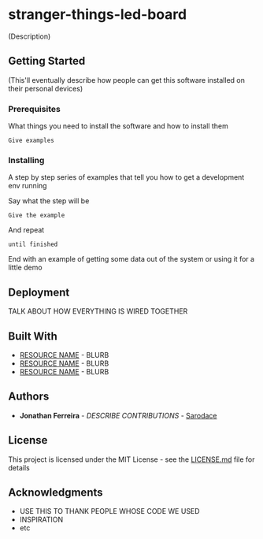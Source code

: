 # stranger-things-led-board

(Description)

## Getting Started

(This'll eventually describe how people can get this software installed on their personal devices)

### Prerequisites

What things you need to install the software and how to install them

```
Give examples
```

### Installing

A step by step series of examples that tell you how to get a development env running

Say what the step will be

```
Give the example
```

And repeat

```
until finished
```

End with an example of getting some data out of the system or using it for a little demo

## Deployment

TALK ABOUT HOW EVERYTHING IS WIRED TOGETHER

## Built With

* [RESOURCE NAME](http://www.google.com) - BLURB
* [RESOURCE NAME](http://www.google.com) - BLURB
* [RESOURCE NAME](http://www.google.com) - BLURB

## Authors

* **Jonathan Ferreira** - *DESCRIBE CONTRIBUTIONS* - [Sarodace](https://github.com/Sarodace)

## License

This project is licensed under the MIT License - see the [LICENSE.md](LICENSE.md) file for details

## Acknowledgments

* USE THIS TO THANK PEOPLE WHOSE CODE WE USED
* INSPIRATION
* etc

